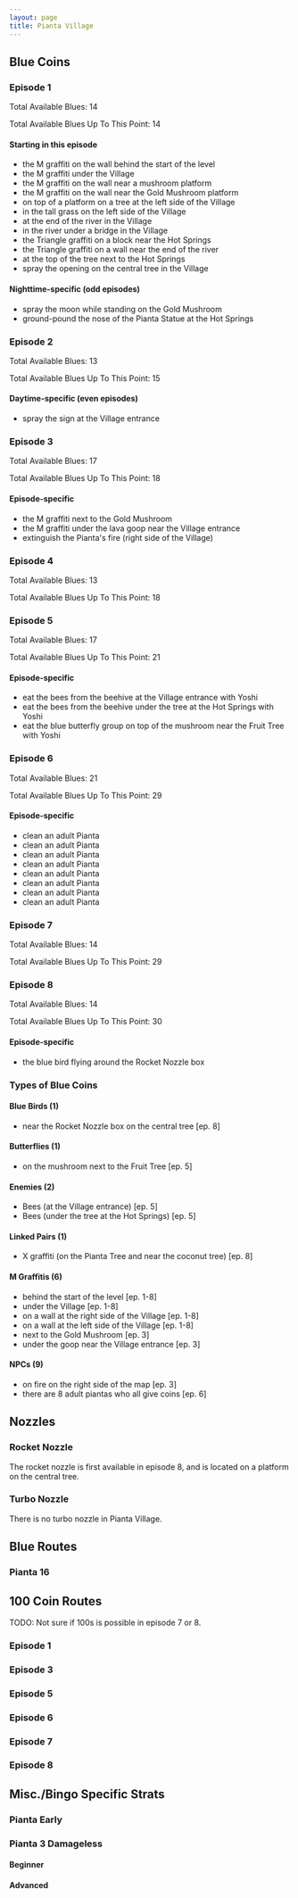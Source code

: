 ```yaml
---
layout: page
title: Pianta Village
---
```


## Blue Coins ##

### Episode 1 ###
Total Available Blues: 14

Total Available Blues Up To This Point: 14

#### Starting in this episode ####
- the M graffiti on the wall behind the start of the level
- the M graffiti under the Village
- the M graffiti on the wall near a mushroom platform
- the M graffiti on the wall near the Gold Mushroom platform
- on top of a platform on a tree at the left side of the Village
- in the tall grass on the left side of the Village
- at the end of the river in the Village
- in the river under a bridge in the Village
- the Triangle graffiti on a block near the Hot Springs
- the Triangle graffiti on a wall near the end of the river
- at the top of the tree next to the Hot Springs
- spray the opening on the central tree in the Village

#### Nighttime-specific (odd episodes) ####
- spray the moon while standing on the Gold Mushroom
- ground-pound the nose of the Pianta Statue at the Hot Springs

### Episode 2 ###
Total Available Blues: 13

Total Available Blues Up To This Point: 15

#### Daytime-specific (even episodes) ####
- spray the sign at the Village entrance

### Episode 3 ###
Total Available Blues: 17

Total Available Blues Up To This Point: 18

#### Episode-specific ####
- the M graffiti next to the Gold Mushroom
- the M graffiti under the lava goop near the Village entrance
- extinguish the Pianta's fire (right side of the Village)

### Episode 4 ###
Total Available Blues: 13

Total Available Blues Up To This Point: 18

### Episode 5 ###
Total Available Blues: 17

Total Available Blues Up To This Point: 21

#### Episode-specific ####
- eat the bees from the beehive at the Village entrance with Yoshi
- eat the bees from the beehive under the tree at the Hot Springs with Yoshi
- eat the blue butterfly group on top of the mushroom near the Fruit Tree with Yoshi

### Episode 6 ###
Total Available Blues: 21

Total Available Blues Up To This Point: 29

#### Episode-specific ####
- clean an adult Pianta
- clean an adult Pianta
- clean an adult Pianta
- clean an adult Pianta
- clean an adult Pianta
- clean an adult Pianta
- clean an adult Pianta
- clean an adult Pianta

### Episode 7 ###
Total Available Blues: 14

Total Available Blues Up To This Point: 29

### Episode 8 ###
Total Available Blues: 14

Total Available Blues Up To This Point: 30

#### Episode-specific ####
- the blue bird flying around the Rocket Nozzle box

### Types of Blue Coins ###
#### Blue Birds (1) ####
- near the Rocket Nozzle box on the central tree [ep. 8]

#### Butterflies (1) ####
- on the mushroom next to the Fruit Tree [ep. 5]

#### Enemies (2) ####
- Bees (at the Village entrance) [ep. 5]
- Bees (under the tree at the Hot Springs) [ep. 5]

#### Linked Pairs (1) ####
- X graffiti (on the Pianta Tree and near the coconut tree) [ep. 8]

#### M Graffitis (6) ####
- behind the start of the level [ep. 1-8]
- under the Village [ep. 1-8]
- on a wall at the right side of the Village [ep. 1-8]
- on a wall at the left side of the Village [ep. 1-8]
- next to the Gold Mushroom [ep. 3]
- under the goop near the Village entrance [ep. 3]

#### NPCs (9) ####
- on fire on the right side of the map [ep. 3]
- there are 8 adult piantas who all give coins [ep. 6]

## Nozzles ##

### Rocket Nozzle ###
The rocket nozzle is first available in episode 8, and is located
on a platform on the central tree.

### Turbo Nozzle ###
There is no turbo nozzle in Pianta Village.

## Blue Routes ##
### Pianta 16 ###

## 100 Coin Routes ##
TODO: Not sure if 100s is possible in episode 7 or 8.
### Episode 1 ###

### Episode 3 ###

### Episode 5 ###

### Episode 6 ###

### Episode 7 ###

### Episode 8 ###

## Misc./Bingo Specific Strats ##
### Pianta Early ###

### Pianta 3 Damageless ###
#### Beginner ####

#### Advanced ####
